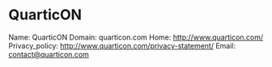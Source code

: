 
# QuarticON

Name: QuarticON
Domain: quarticon.com
Home: http://www.quarticon.com/
Privacy_policy: http://www.quarticon.com/privacy-statement/
Email: contact@quarticon.com
